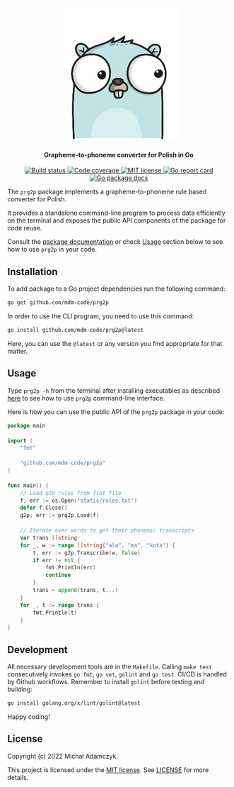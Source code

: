 <h1 align="center">
  <div>
    <img src="https://raw.githubusercontent.com/mdm-code/mdm-code.github.io/main/prg2p_logo.png" alt="logo"/>
  </div>
</h1>

<h4 align="center">Grapheme-to-phoneme converter for Polish in Go</h4>

<div align="center">
<p>
    <a href="https://github.com/mdm-code/prg2p/actions?query=workflow%3ACI">
        <img alt="Build status" src="https://github.com/mdm-code/prg2p/workflows/CI/badge.svg">
    </a>
    <a href="https://app.codecov.io/gh/mdm-code/prg2p">
        <img alt="Code coverage" src="https://codecov.io/gh/mdm-code/prg2p/branch/main/graphs/badge.svg?branch=main">
    </a>
    <a href="https://opensource.org/licenses/MIT" rel="nofollow">
        <img alt="MIT license" src="https://img.shields.io/github/license/mdm-code/prg2p">
    </a>
    <a href="https://goreportcard.com/report/github.com/mdm-code/prg2p">
        <img alt="Go report card" src="https://goreportcard.com/badge/github.com/mdm-code/prg2p">
    </a>
    <a href="https://pkg.go.dev/github.com/mdm-code/prg2p">
        <img alt="Go package docs" src="https://img.shields.io/badge/go.dev-reference-007d9c?logo=go&logoColor=white">
    </a>
</p>
</div>

The `prg2p` package implements a grapheme-to-phoneme rule based converter for
Polish.

It provides a standalone command-line program to process data efficiently on
the terminal and exposes the public API components of the package for code
reuse.

Consult the [package documentation](https://pkg.go.dev/github.com/mdm-code/prg2p)
or check [Usage](#usage) section below to see how to use `prg2p` in your code.


## Installation

To add package to a Go project dependencies run the following command:

```sh
go get github.com/mdm-code/prg2p
```

In order to use the CLI program, you need to use this command:

```sh
go install github.com/mdm-code/prg2p@latest
```

Here, you can use the `@latest` or any version you find appropriate for that
matter.


## Usage

Type `prg2p -h` from the terminal after installing executables as described
[here](#installation) to see how to use `prg2p` command-line interface.

Here is how you can use the public API of the `prg2p` package in your code:

```go
package main

import (
	"fmt"

	"github.com/mdm-code/prg2p"
)

func main() {
	// Load g2p rules from flat file
	f, err := os.Open("static/rules.txt")
	defer f.Close()
	g2p, err := prg2p.Load(f)

	// Iterate over words to get their phonemic transcripts
	var trans []string
	for _, w := range []string{"ala", "ma", "kota"} {
		t, err := g2p.Transcribe(w, false)
		if err != nil {
			fmt.Println(err)
			continue
		}
		trans = append(trans, t...)
	}
	for _, t := range trans {
		fmt.Println(t)
	}
}
```


## Development

All necessary development tools are in the `Makefile`. Calling `make test`
consecutively invokes `go fmt`, `go vet`, `golint` and `go test`. CI/CD is
handled by Github workflows. Remember to install `golint` before testing and
building:

```sh
go install golang.org/x/lint/golint@latest
```

Happy coding!


## License

Copyright (c) 2022 Michał Adamczyk.

This project is licensed under the [MIT license](https://opensource.org/licenses/MIT).
See [LICENSE](LICENSE) for more details.
